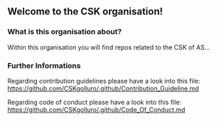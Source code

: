 ## Welcome to the CSK organisation!

### What is this organisation about?
Within this organisation you will find repos related to the CSK of AS...

### Further Informations

Regarding contribution guidelines please have a look into this file: https://github.com/CSKgolluro/.github/Contribution_Guideline.md

Regarding code of conduct please have a look into this file: https://github.com/CSKgolluro/.github/Code_Of_Conduct.md

<!--

**Here are some ideas to get you started:**

🙋‍♀️ A short introduction - what is your organization all about?
🌈 Contribution guidelines - how can the community get involved?
👩‍💻 Useful resources - where can the community find your docs? Is there anything else the community should know?
🍿 Fun facts - what does your team eat for breakfast?
🧙 Remember, you can do mighty things with the power of [Markdown](https://docs.github.com/github/writing-on-github/getting-started-with-writing-and-formatting-on-github/basic-writing-and-formatting-syntax)
-->
